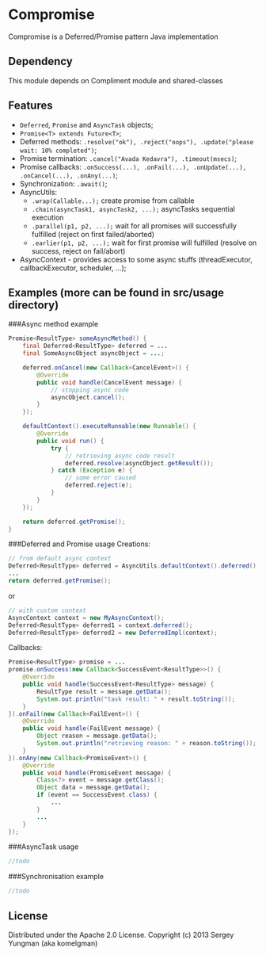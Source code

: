 Compromise
==========

Compromise is a Deferred/Promise pattern Java implementation

Dependency
----------
This module depends on Compliment module and shared-classes

Features
--------
* ```Deferred```, ```Promise``` and ```AsyncTask``` objects;
* ```Promise<T> extends Future<T>```;
* Deferred methods: ```.resolve("ok"), .reject("oops"), .update("please wait: 10% completed")```;
* Promise termination: ```.cancel("Avada Kedavra"), .timeout(msecs)```;
* Promise callbacks: ```.onSuccess(...), .onFail(...), .onUpdate(...), .onCancel(...), .onAny(...)```;
* Synchronization: ```.await()```;
* AsyncUtils:
  - ```.wrap(Callable...);``` create promise from callable
  - ```.chain(asyncTask1, asyncTask2, ...);``` asyncTasks sequential execution
  - ```.parallel(p1, p2, ...);``` wait for all promises will successfully fulfilled (reject on first failed/aborted)
  - ```.earlier(p1, p2, ...);``` wait for first promise will fulfilled (resolve on success, reject on fail/abort)
* AsyncContext - provides access to some async stuffs (threadExecutor, callbackExecutor, scheduler, ...);

Examples (more can be found in src/usage directory)
--------
###Async method example
```Java
Promise<ResultType> someAsyncMethod() {
    final Deferred<ResultType> deferred = ...
    final SomeAsyncObject asyncObject = ...;

    deferred.onCancel(new Callback<CancelEvent>() {
        @Override
        public void handle(CancelEvent message) {
            // stopping async code
            asyncObject.cancel();
        }
    });

    defaultContext().executeRunnable(new Runnable() {
        @Override
        public void run() {
            try {
                // retrieving async code result
                deferred.resolve(asyncObject.getResult());
            } catch (Exception e) {
                // some error caused
                deferred.reject(e);
            }
        }
    });

    return deferred.getPromise();
}
```
###Deferred and Promise usage
Creations:
```Java
// from default async context
Deferred<ResultType> deferred = AsyncUtils.defaultContext().deferred();
...
return deferred.getPromise();
```
or
```Java
// with custom context
AsyncContext context = new MyAsyncContext();
Deferred<ResultType> deferred1 = context.deferred();
Deferred<ResultType> deferred2 = new DeferredImpl(context);
```
Callbacks:
```Java
Promise<ResultType> promise = ...
promise.onSuccess(new Callback<SuccessEvent<ResultType>>() {
    @Override
    public void handle(SuccessEvent<ResultType> message) {
        ResultType result = message.getData();
        System.out.println("task result: " + result.toString());
    }
}).onFail(new Callback<FailEvent>() {
    @Override
    public void handle(FailEvent message) {
        Object reason = message.getData();
        System.out.println("retrieving reason: " + reason.toString());
    }
}).onAny(new Callback<PromiseEvent>() {
    @Override
    public void handle(PromiseEvent message) {
        Class<?> event = message.getClass();
        Object data = message.getData();
        if (event == SuccessEvent.class) {
            ...
        }
        ...
    }
});
```
###AsyncTask usage
```Java
//todo
```
###Synchronisation example
```Java
//todo
```

License
-------
Distributed under the Apache 2.0 License. Copyright (c) 2013 Sergey Yungman (aka komelgman)